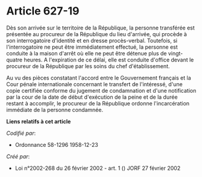 # Article 627-19

Dès son arrivée sur le territoire de la République, la personne transférée est présentée au procureur de la République du
lieu d'arrivée, qui procède à son interrogatoire d'identité et en dresse procès-verbal. Toutefois, si l'interrogatoire ne
peut être immédiatement effectué, la personne est conduite à la maison d'arrêt où elle ne peut être détenue plus de vingt-
quatre heures. A l'expiration de ce délai, elle est conduite d'office devant le procureur de la République par les soins du
chef d'établissement.

Au vu des pièces constatant l'accord entre le Gouvernement français et la Cour pénale internationale concernant le transfert
de l'intéressé, d'une copie certifiée conforme du jugement de condamnation et d'une notification par la cour de la date de
début d'exécution de la peine et de la durée restant à accomplir, le procureur de la République ordonne l'incarcération
immédiate de la personne condamnée.

**Liens relatifs à cet article**

_Codifié par_:

  - Ordonnance 58-1296 1958-12-23

_Créé par_:

  - Loi n°2002-268 du 26 février 2002 - art. 1 () JORF 27 février 2002
